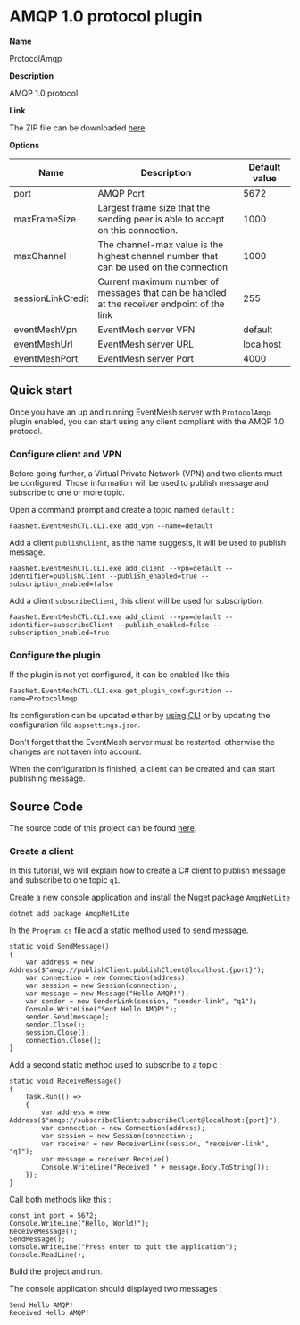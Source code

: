 # AMQP 1.0 protocol plugin

**Name**

ProtocolAmqp

**Description**

AMQP 1.0 protocol.

**Link**

The ZIP file can be downloaded [here]().

**Options**

| Name              | Description                                                                                 | Default value |
| ----------------- | ------------------------------------------------------------------------------------------- | ------------- |
| port              | AMQP Port                                                                                   | 5672          |
| maxFrameSize      | Largest frame size that the sending peer is able to accept on this connection.              | 1000          |
| maxChannel        | The channel-max value is the highest channel number that can be used on the connection      | 1000          |
| sessionLinkCredit | Current maximum number of messages that can be handled at the receiver endpoint of the link | 255           |
| eventMeshVpn      | EventMesh server VPN                                                                        | default       |
| eventMeshUrl      | EventMesh server URL                                                                        | localhost     |
| eventMeshPort     | EventMesh server Port                                                                       | 4000          |

## Quick start

Once you have an up and running EventMesh server with `ProtocolAmqp` plugin enabled, you can start using any client compliant with the AMQP 1.0 protocol.

### Configure client and VPN

Before going further, a Virtual Private Network (VPN) and two clients must be configured.
Those information will be used to publish message and subscribe to one or more topic.

Open a command prompt and create a topic named `default` :

```
FaasNet.EventMeshCTL.CLI.exe add_vpn --name=default
```

Add a client `publishClient`, as the name suggests, it will be used to publish message.

```
FaasNet.EventMeshCTL.CLI.exe add_client --vpn=default --identifier=publishClient --publish_enabled=true --subscription_enabled=false
```

Add a client `subscribeClient`, this client will be used for subscription.

```
FaasNet.EventMeshCTL.CLI.exe add_client --vpn=default --identifier=subscribeClient --publish_enabled=false --subscription_enabled=true
```

### Configure the plugin

If the plugin is not yet configured, it can be enabled like this

```
FaasNet.EventMeshCTL.CLI.exe get_plugin_configuration --name=ProtocolAmqp
```

Its configuration can be updated either by [using CLI](cli.md) or by updating the configuration file `appsettings.json`.

Don't forget that the EventMesh server must be restarted, otherwise the changes are not taken into account.

When the configuration is finished, a client can be created and can start publishing message.

## Source Code

The source code of this project can be found [here]().

### Create a client

In this tutorial, we will explain how to create a C# client to publish message and subscribe to one topic `q1`.

Create a new console application and install the Nuget package `AmqpNetLite`

```
dotnet add package AmqpNetLite 
```

In the `Program.cs` file add a static method used to send message.

```
static void SendMessage()
{
    var address = new Address($"amqp://publishClient:publishClient@localhost:{port}");
    var connection = new Connection(address);
    var session = new Session(connection);
    var message = new Message("Hello AMQP!");
    var sender = new SenderLink(session, "sender-link", "q1");
    Console.WriteLine("Sent Hello AMQP!");
    sender.Send(message);
    sender.Close();
    session.Close();
    connection.Close();
}
```

Add a second static method used to subscribe to a topic :

```
static void ReceiveMessage()
{
    Task.Run(() =>
    {
        var address = new Address($"amqp://subscribeClient:subscribeClient@localhost:{port}");
        var connection = new Connection(address);
        var session = new Session(connection);
        var receiver = new ReceiverLink(session, "receiver-link", "q1");
        var message = receiver.Receive();
        Console.WriteLine("Received " + message.Body.ToString());
    });
}
```

Call both methods like this :

```
const int port = 5672;
Console.WriteLine("Hello, World!");
ReceiveMessage();
SendMessage();
Console.WriteLine("Press enter to quit the application");
Console.ReadLine();
```

Build the project and run.

The console application should displayed two messages :

```
Send Hello AMQP!
Received Hello AMQP!
```